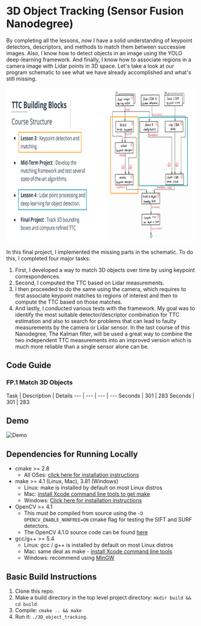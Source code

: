 # 3D Object Tracking (Sensor Fusion Nanodegree)

By completing all the lessons, now I have a solid understanding of keypoint detectors, descriptors, and methods to match them between successive images. Also, I know how to detect objects in an image using the YOLO deep-learning framework. And finally, I know how to associate regions in a camera image with Lidar points in 3D space. Let's take a look at our program schematic to see what we have already accomplished and what's still missing.

<img src="images/course_code_structure.png" width="779" height="414" />

In this final project, I implemented the missing parts in the schematic. To do this, I completed four major tasks: 
1. First, I developed a way to match 3D objects over time by using keypoint correspondences. 
2. Second, I computed the TTC based on Lidar measurements. 
3. I then proceeded to do the same using the camera, which requires to first associate keypoint matches to regions of interest and then to compute the TTC based on those matches. 
4. And lastly, I conducted various tests with the framework. My goal was to identify the most suitable detector/descriptor combination for TTC estimation and also to search for problems that can lead to faulty measurements by the camera or Lidar sensor. In the last course of this Nanodegree, The Kalman filter, will be used a great way to combine the two independent TTC measurements into an improved version which is much more reliable than a single sensor alone can be.

## Code Guide
### FP.1 Match 3D Objects
Task | Description | Details
--- | --- | --- | ---
Seconds | 301 | 283
Seconds | 301 | 283

## Demo
![Demo](https://github.com/hedeya1980/Images/raw/main/3D_object_tracking.gif)

## Dependencies for Running Locally
* cmake >= 2.8
  * All OSes: [click here for installation instructions](https://cmake.org/install/)
* make >= 4.1 (Linux, Mac), 3.81 (Windows)
  * Linux: make is installed by default on most Linux distros
  * Mac: [install Xcode command line tools to get make](https://developer.apple.com/xcode/features/)
  * Windows: [Click here for installation instructions](http://gnuwin32.sourceforge.net/packages/make.htm)
* OpenCV >= 4.1
  * This must be compiled from source using the `-D OPENCV_ENABLE_NONFREE=ON` cmake flag for testing the SIFT and SURF detectors.
  * The OpenCV 4.1.0 source code can be found [here](https://github.com/opencv/opencv/tree/4.1.0)
* gcc/g++ >= 5.4
  * Linux: gcc / g++ is installed by default on most Linux distros
  * Mac: same deal as make - [install Xcode command line tools](https://developer.apple.com/xcode/features/)
  * Windows: recommend using [MinGW](http://www.mingw.org/)

## Basic Build Instructions

1. Clone this repo.
2. Make a build directory in the top level project directory: `mkdir build && cd build`
3. Compile: `cmake .. && make`
4. Run it: `./3D_object_tracking`.
